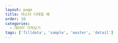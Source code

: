 ```yaml
---
layout: page
title: 마스터 디테일 예
order: 10
categories:
  - 데이터 가져오기
tags: ['filldata', 'sample', 'master', 'detail']
---
```

